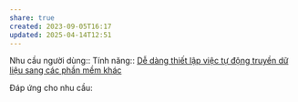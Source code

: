 ```yaml
---
share: true
created: 2023-09-05T16:17
updated: 2025-04-14T12:51
---
```

Nhu cầu người dùng::
Tính năng:: [Dễ dàng thiết lập việc tự động truyền dữ liệu sang các phần mềm khác](../../3%20T%C3%ADnh%20n%C4%83ng/Kh%E1%BA%A3%20n%C4%83ng%20t%C3%ADch%20h%E1%BB%A3p/D%E1%BB%85%20d%C3%A0ng%20thi%E1%BA%BFt%20l%E1%BA%ADp%20vi%E1%BB%87c%20t%E1%BB%B1%20%C4%91%E1%BB%99ng%20truy%E1%BB%81n%20d%E1%BB%AF%20li%E1%BB%87u%20sang%20c%C3%A1c%20ph%E1%BA%A7n%20m%E1%BB%81m%20kh%C3%A1c.md)

Đáp ứng cho nhu cầu:

